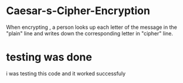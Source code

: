 # Caesar-s-Cipher-Encryption
When encrypting , a person looks up each letter of the message in the "plain" line and writes down the corresponding letter in "cipher" line.

# testing was done
i was testing this code and it worked successfuly
